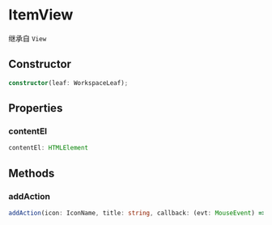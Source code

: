 <!--
 * @Author: luhaifeng666 youzui@hotmail.com
 * @Date: 2022-08-23 11:37:51
 * @LastEditors: haifeng.lu
 * @LastEditTime: 2022-12-19 11:03:42
 * @Description: 
-->
# ItemView

继承自 `View`

## Constructor

```ts
constructor(leaf: WorkspaceLeaf);
```

## Properties

### contentEl

```ts
contentEl: HTMLElement
```

## Methods

### addAction

```ts
addAction(icon: IconName, title: string, callback: (evt: MouseEvent) => any): HTMLElement;
```
